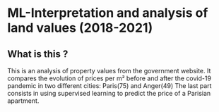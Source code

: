 # ML-Interpretation and analysis of land values (2018-2021)

## What is this ?

This is an analysis of property values from the government website. 
It compares the evolution of prices per m² before and after the covid-19 pandemic in two different cities: Paris(75) and Anger(49)
The last part consists in using supervised learning to predict the price of a Parisian apartment. 
